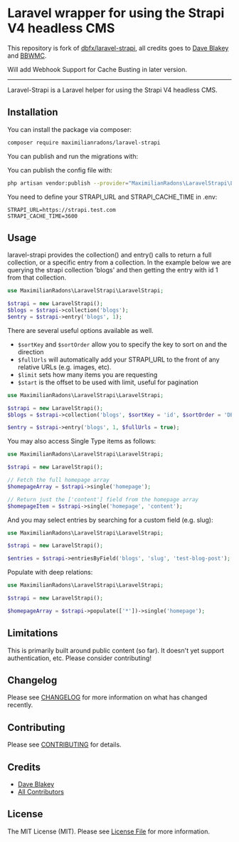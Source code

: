 # Laravel wrapper for using the Strapi V4 headless CMS

This repository is fork of [dbfx/laravel-strapi](https://github.com/dbfx/laravel-strapi), all credits goes to [Dave Blakey](https://github.com/dbfx) and [BBWMC](https://github.com/bbwmc). 

Will add Webhook Support for Cache Busting in later version.

---

Laravel-Strapi is a Laravel helper for using the Strapi V4 headless CMS. 

## Installation

You can install the package via composer:

```bash
composer require maximilianradons/laravel-strapi
```

You can publish and run the migrations with:

You can publish the config file with:
```bash
php artisan vendor:publish --provider="MaximilianRadons\LaravelStrapi\LaravelStrapiServiceProvider" --tag="strapi-config"
```

You need to define your STRAPI_URL and STRAPI_CACHE_TIME in .env: 

```
STRAPI_URL=https://strapi.test.com
STRAPI_CACHE_TIME=3600
```

## Usage

laravel-strapi provides the collection() and entry() calls to return a full collection, or a specific entry from a collection. In the 
example below we are querying the strapi collection 'blogs' and then getting the entry with id 1 from that collection.
```php
use MaximilianRadons\LaravelStrapi\LaravelStrapi;

$strapi = new LaravelStrapi();
$blogs = $strapi->collection('blogs');
$entry = $strapi->entry('blogs', 1);
```

There are several useful options available as well. 

- ```$sortKey``` and ```$sortOrder``` allow you to specify the key to sort on and the direction
- ```$fullUrls``` will automatically add your STRAPI_URL to the front of any relative URLs (e.g. images, etc).
- ```$limit``` sets how many items you are requesting
- ```$start``` is the offset to be used with limit, useful for pagination

```php
use MaximilianRadons\LaravelStrapi\LaravelStrapi;

$strapi = new LaravelStrapi();
$blogs = $strapi->collection('blogs', $sortKey = 'id', $sortOrder = 'DESC', $limit = 20, $start = 0, $fullUrls = true);

$entry = $strapi->entry('blogs', 1, $fullUrls = true);
```

You may also access Single Type items as follows: 

```php
use MaximilianRadons\LaravelStrapi\LaravelStrapi;

$strapi = new LaravelStrapi();

// Fetch the full homepage array
$homepageArray = $strapi->single('homepage');

// Return just the ['content'] field from the homepage array
$homepageItem = $strapi->single('homepage', 'content');
```

And you may select entries by searching for a custom field (e.g. slug): 

```php
use MaximilianRadons\LaravelStrapi\LaravelStrapi;

$strapi = new LaravelStrapi();

$entries = $strapi->entriesByField('blogs', 'slug', 'test-blog-post');
```

Populate with deep relations:

```php
use MaximilianRadons\LaravelStrapi\LaravelStrapi;

$strapi = new LaravelStrapi();

$homepageArray = $strapi->populate(['*'])->single('homepage');
```



## Limitations

This is primarily built around public content (so far). It doesn't yet support authentication, etc. Please consider contributing!

## Changelog

Please see [CHANGELOG](CHANGELOG.md) for more information on what has changed recently.

## Contributing

Please see [CONTRIBUTING](.github/CONTRIBUTING.md) for details.

## Credits

- [Dave Blakey](https://github.com/dbfx)
- [All Contributors](../../contributors)

## License

The MIT License (MIT). Please see [License File](LICENSE.md) for more information.
